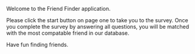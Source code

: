 Welcome to the Friend Finder application.

Please click the start button on page one to take you to the survey.
Once you complete the survey by answering all questions,
you will be matched with the most compatable friend in our database.

Have fun finding friends.
